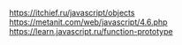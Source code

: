 https://itchief.ru/javascript/objects
https://metanit.com/web/javascript/4.6.php
https://learn.javascript.ru/function-prototype
